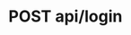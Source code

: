 #  POST api/login

<api-endpoint openapi-path="../../../endpointsinfo.yaml" method="POST" endpoint="/api/login"/>